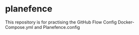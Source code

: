 # planefence
This repository is for practising the GitHub Flow
Config Docker-Compose.yml and Planefence.config
